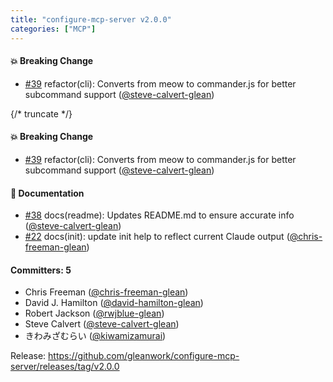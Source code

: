 ```yaml
---
title: "configure-mcp-server v2.0.0"
categories: ["MCP"]
---
```


#### :boom: Breaking Change
* [#39](https://github.com/gleanwork/configure-mcp-server/pull/39) refactor(cli): Converts from meow to commander.js for better subcommand support ([@steve-calvert-glean](https://github.com/steve-calvert-glean))

{/* truncate */}

#### :boom: Breaking Change
* [#39](https://github.com/gleanwork/configure-mcp-server/pull/39) refactor(cli): Converts from meow to commander.js for better subcommand support ([@steve-calvert-glean](https://github.com/steve-calvert-glean))

#### :memo: Documentation
* [#38](https://github.com/gleanwork/configure-mcp-server/pull/38) docs(readme): Updates README.md to ensure accurate info ([@steve-calvert-glean](https://github.com/steve-calvert-glean))
* [#22](https://github.com/gleanwork/configure-mcp-server/pull/22) docs(init): update init help to reflect current Claude output ([@chris-freeman-glean](https://github.com/chris-freeman-glean))

#### Committers: 5
- Chris Freeman ([@chris-freeman-glean](https://github.com/chris-freeman-glean))
- David J. Hamilton ([@david-hamilton-glean](https://github.com/david-hamilton-glean))
- Robert Jackson ([@rwjblue-glean](https://github.com/rwjblue-glean))
- Steve Calvert ([@steve-calvert-glean](https://github.com/steve-calvert-glean))
- きわみざむらい ([@kiwamizamurai](https://github.com/kiwamizamurai))

Release: https://github.com/gleanwork/configure-mcp-server/releases/tag/v2.0.0
